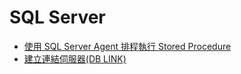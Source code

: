 # SQL Server

* [使用 SQL Server Agent 排程執行 Stored Procedure](SqlServer/使用_SQL_Server_Agent_排程執行_Stored_Procedure.md)
* [建立連結伺服器(DB LINK)](SqlServer/建立連結伺服器.md)
